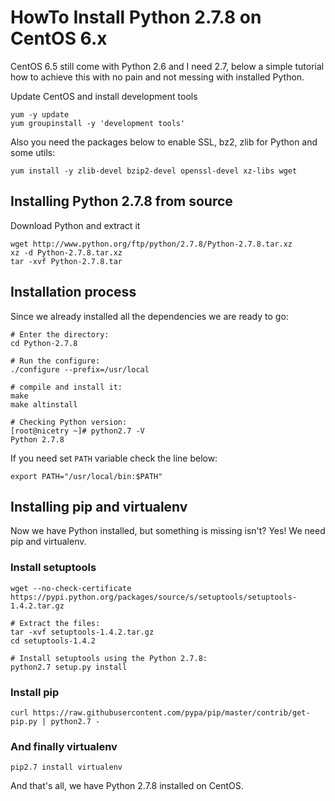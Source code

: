 # HowTo Install Python 2.7.8 on CentOS 6.x


CentOS 6.5 still come with Python 2.6 and I need 2.7, below a simple tutorial how to achieve this with no pain and not messing with installed Python.

Update CentOS and install development tools

```
yum -y update
yum groupinstall -y 'development tools'
```

Also you need the packages below to enable SSL, bz2, zlib for Python and some utils:
```
yum install -y zlib-devel bzip2-devel openssl-devel xz-libs wget
```

## Installing Python 2.7.8 from source
Download Python and extract it
```
wget http://www.python.org/ftp/python/2.7.8/Python-2.7.8.tar.xz
xz -d Python-2.7.8.tar.xz
tar -xvf Python-2.7.8.tar
```

## Installation process
Since we already installed all the dependencies we are ready to go:
```
# Enter the directory:
cd Python-2.7.8

# Run the configure:
./configure --prefix=/usr/local

# compile and install it:
make
make altinstall

# Checking Python version:
[root@nicetry ~]# python2.7 -V
Python 2.7.8
```
If you need set <code>PATH</code> variable check the line below:
```
export PATH="/usr/local/bin:$PATH"
```

## Installing pip and virtualenv
Now we have Python installed, but something is missing isn't? Yes! We need pip and virtualenv.

### Install setuptools
```
wget --no-check-certificate https://pypi.python.org/packages/source/s/setuptools/setuptools-1.4.2.tar.gz

# Extract the files:
tar -xvf setuptools-1.4.2.tar.gz
cd setuptools-1.4.2

# Install setuptools using the Python 2.7.8:
python2.7 setup.py install
```

### Install pip
```
curl https://raw.githubusercontent.com/pypa/pip/master/contrib/get-pip.py | python2.7 -
```

### And finally virtualenv
```
pip2.7 install virtualenv
```

And that's all, we have Python 2.7.8 installed on CentOS.

